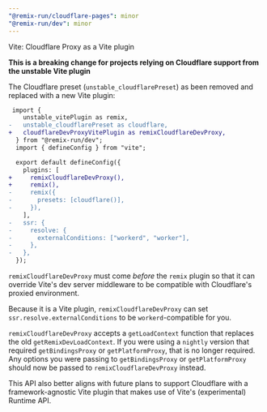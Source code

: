 ```yaml
---
"@remix-run/cloudflare-pages": minor
"@remix-run/dev": minor
---
```


Vite: Cloudflare Proxy as a Vite plugin

**This is a breaking change for projects relying on Cloudflare support from the unstable Vite plugin**

The Cloudflare preset (`unstable_cloudflarePreset`) as been removed and replaced with a new Vite plugin:

```diff
 import {
    unstable_vitePlugin as remix,
-   unstable_cloudflarePreset as cloudflare,
+   cloudflareDevProxyVitePlugin as remixCloudflareDevProxy,
  } from "@remix-run/dev";
  import { defineConfig } from "vite";

  export default defineConfig({
    plugins: [
+     remixCloudflareDevProxy(),
+     remix(),
-     remix({
-       presets: [cloudflare()],
-     }),
    ],
-   ssr: {
-     resolve: {
-       externalConditions: ["workerd", "worker"],
-     },
-   },
  });
```

`remixCloudflareDevProxy` must come _before_ the `remix` plugin so that it can override Vite's dev server middleware to be compatible with Cloudflare's proxied environment.

Because it is a Vite plugin, `remixCloudflareDevProxy` can set `ssr.resolve.externalConditions` to be `workerd`-compatible for you.

`remixCloudflareDevProxy` accepts a `getLoadContext` function that replaces the old `getRemixDevLoadContext`.
If you were using a `nightly` version that required `getBindingsProxy` or `getPlatformProxy`, that is no longer required.
Any options you were passing to `getBindingsProxy` or `getPlatformProxy` should now be passed to `remixCloudflareDevProxy` instead.

This API also better aligns with future plans to support Cloudflare with a framework-agnostic Vite plugin that makes use of Vite's (experimental) Runtime API.
